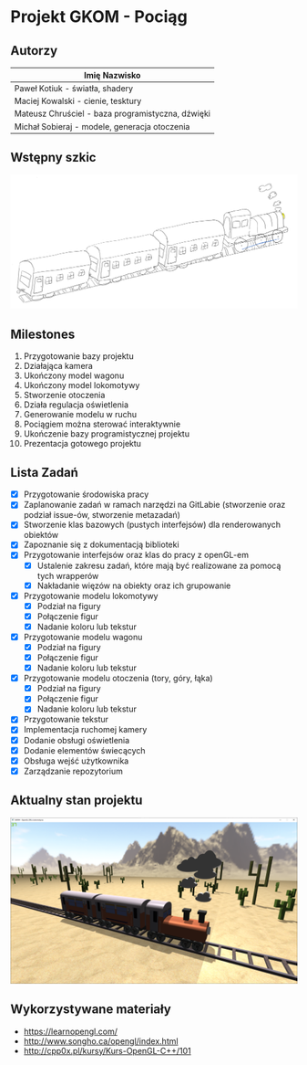 # Projekt GKOM - Pociąg

## Autorzy
| Imię Nazwisko                                     |
| ------------------------------------------------- |
| Paweł Kotiuk - światła, shadery                   |
| Maciej Kowalski - cienie, tesktury                |
| Mateusz Chruściel - baza programistyczna, dźwięki |
| Michał Sobieraj - modele, generacja otoczenia     |

## Wstępny szkic
![Szkic](./szkic.png)



## Milestones


1. Przygotowanie bazy projektu  
2. Działająca kamera  
3. Ukończony model wagonu   
4. Ukończony model lokomotywy  
5. Stworzenie otoczenia  
6. Działa regulacja oświetlenia  
7. Generowanie modelu w ruchu
8. Pociągiem można sterować interaktywnie  
9. Ukończenie bazy programistycznej projektu
10. Prezentacja gotowego projektu  

## Lista Zadań
- [x] Przygotowanie środowiska pracy
- [x] Zaplanowanie zadań w ramach narzędzi na GitLabie (stworzenie oraz podział issue-ów, stworzenie metazadań)
- [x] Stworzenie klas bazowych (pustych interfejsów) dla renderowanych obiektów
- [x] Zapoznanie się z dokumentacją biblioteki
- [x] Przygotowanie interfejsów oraz klas do pracy z openGL-em
    - [x] Ustalenie zakresu zadań, które mają być realizowane za pomocą tych wrapperów
    - [x] Nakładanie więzów na obiekty oraz ich grupowanie
- [x] Przygotowanie modelu lokomotywy
    - [x] Podział na figury
    - [x] Połączenie figur
    - [x] Nadanie koloru lub tekstur
- [x] Przygotowanie modelu wagonu
    - [x] Podział na figury
    - [x] Połączenie figur
    - [x] Nadanie koloru lub tekstur
- [x] Przygotowanie modelu otoczenia (tory, góry, łąka)
    - [x] Podział na figury
    - [x] Połączenie figur
    - [x] Nadanie koloru lub tekstur
- [x] Przygotowanie tekstur
- [x] Implementacja ruchomej kamery
- [x] Dodanie obsługi oświetlenia
- [x] Dodanie elementów świecących
- [x] Obsługa wejść użytkownika
- [x] Zarządzanie repozytorium

## Aktualny stan projektu
![Screenshot](./screenshot.png)

## Wykorzystywane materiały
 - https://learnopengl.com/
 - http://www.songho.ca/opengl/index.html
 - http://cpp0x.pl/kursy/Kurs-OpenGL-C++/101
